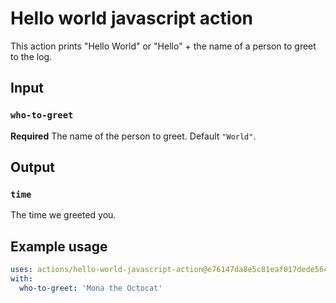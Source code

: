 # Hello world javascript action

This action prints "Hello World" or "Hello" + the name of a person to greet to the log.

## Input

### `who-to-greet`

**Required** The name of the person to greet. Default `"World"`.

## Output

### `time`

The time we greeted you.

## Example usage

```yaml
uses: actions/hello-world-javascript-action@e76147da8e5c81eaf017dede5645551d4b94427b
with:
  who-to-greet: 'Mona the Octocat'
```
